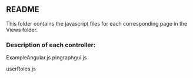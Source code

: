 ## README
This folder contains the javascript files for each corresponding page in the Views folder. 

### Description of each controller:

ExampleAngular.js
pingraphgui.js

userRoles.js
